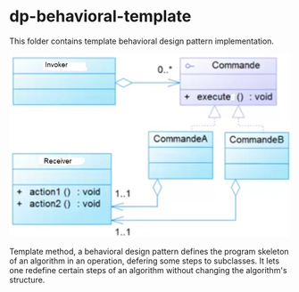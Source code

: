 dp-behavioral-template
==========================

This folder contains template behavioral design pattern implementation.

![alt text](https://github.com/FaroukBENGHARSSALLAH/design-pattern/blob/master/dp-behavioral/dp-behavioral-command/dp-behavioral-command.jpg "template pattern")

Template method, a behavioral design pattern defines the program skeleton of an algorithm in an operation, defering some steps to subclasses. It lets one redefine certain steps of an algorithm without changing the algorithm's structure.